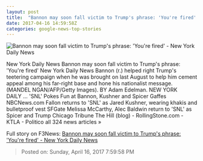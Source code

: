 ```yaml
---
layout: post
title:  "Bannon may soon fall victim to Trump's phrase: 'You're fired' - New York Daily News"
date: 2017-04-16 14:59:58Z
categories: google-news-top-stories
---
```


![Bannon may soon fall victim to Trump's phrase: 'You're fired' - New York Daily News](http://assets.nydailynews.com/polopoly_fs/1.3061644.1492353589!/img/httpImage/image.jpg_gen/derivatives/landscape_1200/afp-ki8tq.jpg)

New York Daily News Bannon may soon fall victim to Trump's phrase: 'You're fired' New York Daily News Bannon (r.) helped right Trump's teetering campaign when he was brought on last August to help him cement appeal among his far-right base and hone his nationalist message. (MANDEL NGAN/AFP/Getty Images). BY Adam Edelman. NEW YORK DAILY ... 'SNL' Pokes Fun at Bannon, Kushner and Spicer Gaffes NBCNews.com Fallon returns to 'SNL' as Jared Kushner, wearing khakis and bulletproof vest SFGate Melissa McCarthy, Alec Baldwin return to 'SNL' as Spicer and Trump Chicago Tribune The Hill (blog) - RollingStone.com - KTLA - Politico all 324 news articles »


Full story on F3News: [Bannon may soon fall victim to Trump's phrase: 'You're fired' - New York Daily News](http://www.f3nws.com/n/YvWytD)

> Posted on: Sunday, April 16, 2017 7:59:58 PM

